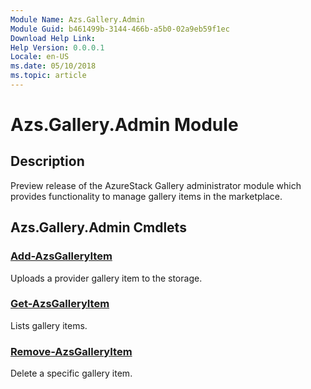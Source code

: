 ```yaml
---
Module Name: Azs.Gallery.Admin
Module Guid: b461499b-3144-466b-a5b0-02a9eb59f1ec
Download Help Link:
Help Version: 0.0.0.1
Locale: en-US
ms.date: 05/10/2018
ms.topic: article
---
```


# Azs.Gallery.Admin Module
## Description
Preview release of the AzureStack Gallery administrator module which provides functionality to manage gallery items in the marketplace.

## Azs.Gallery.Admin Cmdlets
### [Add-AzsGalleryItem](Add-AzsGalleryItem.md)
Uploads a provider gallery item to the storage.

### [Get-AzsGalleryItem](Get-AzsGalleryItem.md)
Lists gallery items.

### [Remove-AzsGalleryItem](Remove-AzsGalleryItem.md)
Delete a specific gallery item.

